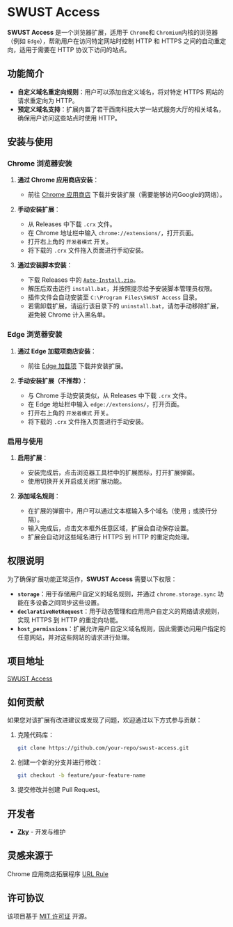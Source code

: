 # SWUST Access

**SWUST Access** 是一个浏览器扩展，适用于 `Chrome`和 `Chromium`内核的浏览器（例如 `Edge`），帮助用户在访问特定网站时控制 HTTP 和 HTTPS 之间的自动重定向，适用于需要在 HTTP 协议下访问的站点。

## 功能简介

- **自定义域名重定向规则**：用户可以添加自定义域名，将对特定 HTTPS 网站的请求重定向为 HTTP。
- **预定义域名支持**：扩展内置了若干西南科技大学一站式服务大厅的相关域名，确保用户访问这些站点时使用 HTTP。

## 安装与使用

### Chrome 浏览器安装

1. **通过 Chrome 应用商店安装**：
   - 前往 [Chrome 应用商店](https://chromewebstore.google.com/detail/swust-access/podfakoeacbcjhbenlffdajkakfmiggn) 下载并安装扩展（需要能够访问Google的网络）。

2. **手动安装扩展**：
   - 从 Releases 中下载 `.crx` 文件。
   - 在 Chrome 地址栏中输入 `chrome://extensions/`，打开页面。
   - 打开右上角的 `开发者模式` 开关。
   - 将下载的 `.crx` 文件拖入页面进行手动安装。

3. **通过安装脚本安装**：
   - 下载 Releases 中的 [`Auto-Install.zip`](https://github.com/Ogannesson/SWUST-Access/releases/latest/download/Auto-Install.zip)。
   - 解压后双击运行 `install.bat`，并按照提示给予安装脚本管理员权限。
   - 插件文件会自动安装至 `C:\Program Files\SWUST Access` 目录。
   - 若需卸载扩展，请运行该目录下的 `uninstall.bat`，请勿手动移除扩展，避免被 Chrome 计入黑名单。

### Edge 浏览器安装

1. **通过 Edge 加载项商店安装**：
   - 前往 [Edge 加载项](https://microsoftedge.microsoft.com/addons/detail/swust-access/moaflpnlifgfbakgkcladlddofljfioi) 下载并安装扩展。

2. **手动安装扩展（不推荐）**：
   - 与 Chrome 手动安装类似，从 Releases 中下载 `.crx` 文件。
   - 在 Edge 地址栏中输入 `edge://extensions/`，打开页面。
   - 打开右上角的 `开发者模式` 开关。
   - 将下载的 `.crx` 文件拖入页面进行手动安装。

### 启用与使用

1. **启用扩展**：
   - 安装完成后，点击浏览器工具栏中的扩展图标，打开扩展弹窗。
   - 使用切换开关开启或关闭扩展功能。

2. **添加域名规则**：
   - 在扩展的弹窗中，用户可以通过文本框输入多个域名（使用 `;` 或换行分隔）。
   - 输入完成后，点击文本框外任意区域，扩展会自动保存设置。
   - 扩展会自动对这些域名进行 HTTPS 到 HTTP 的重定向处理。

## 权限说明

为了确保扩展功能正常运作，**SWUST Access** 需要以下权限：

- **`storage`**：用于存储用户自定义的域名规则，并通过 `chrome.storage.sync` 功能在多设备之间同步这些设置。
- **`declarativeNetRequest`**：用于动态管理和应用用户自定义的网络请求规则，实现 HTTPS 到 HTTP 的重定向功能。
- **`host_permissions`**：扩展允许用户自定义域名规则，因此需要访问用户指定的任意网站，并对这些网站的请求进行处理。

## 项目地址

[SWUST Access](https://github.com/Unbiseptium/SWUST-Access)

## 如何贡献

如果您对该扩展有改进建议或发现了问题，欢迎通过以下方式参与贡献：

1. 克隆代码库：

    ```bash
    git clone https://github.com/your-repo/swust-access.git
    ```

2. 创建一个新的分支并进行修改：

    ```bash
    git checkout -b feature/your-feature-name
    ```

3. 提交修改并创建 Pull Request。

## 开发者

- [**Zky**](https://github.com/Unbiseptium) - 开发与维护
  
## 灵感来源于

Chrome 应用商店拓展程序 [URL Rule](https://chromewebstore.google.com/detail/url-rule/enfdapnpdfpgjamddpkdfliienniaimb)

## 许可协议

该项目基于 [MIT 许可证](LICENSE) 开源。
